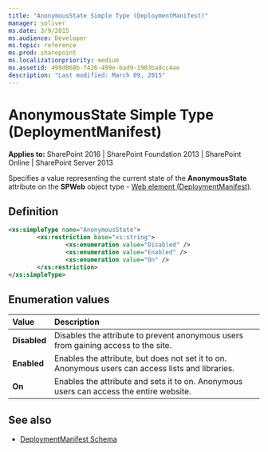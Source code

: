 ```yaml
---
title: "AnonymousState Simple Type (DeploymentManifest)"
manager: soliver
ms.date: 3/9/2015
ms.audience: Developer
ms.topic: reference
ms.prod: sharepoint
ms.localizationpriority: medium
ms.assetid: 499d068b-f426-499e-bad9-1903ba8cc4ae
description: "Last modified: March 09, 2015"
---
```


# AnonymousState Simple Type (DeploymentManifest)
 
**Applies to:** SharePoint 2016 | SharePoint Foundation 2013 | SharePoint Online | SharePoint Server 2013 
  
Specifies a value representing the current state of the **AnonymousState** attribute on the **SPWeb** object type - [Web element (DeploymentManifest)](web-element-deploymentmanifest.md).

## Definition

```XML
<xs:simpleType name="AnonymousState">
        <xs:restriction base="xs:string">
                <xs:enumeration value="Disabled" />
                <xs:enumeration value="Enabled" />
                <xs:enumeration value="On" />
        </xs:restriction>
</xs:simpleType>
```

## Enumeration values

|**Value**|**Description**|
|:-----|:-----|
|**Disabled** <br/> |Disables the attribute to prevent anonymous users from gaining access to the site.  <br/> |
|**Enabled** <br/> |Enables the attribute, but does not set it to on. Anonymous users can access lists and libraries.  <br/> |
|**On** <br/> |Enables the attribute and sets it to on. Anonymous users can access the entire website.  <br/> |
   
## See also

- [DeploymentManifest Schema](deploymentmanifest-schema.md)

